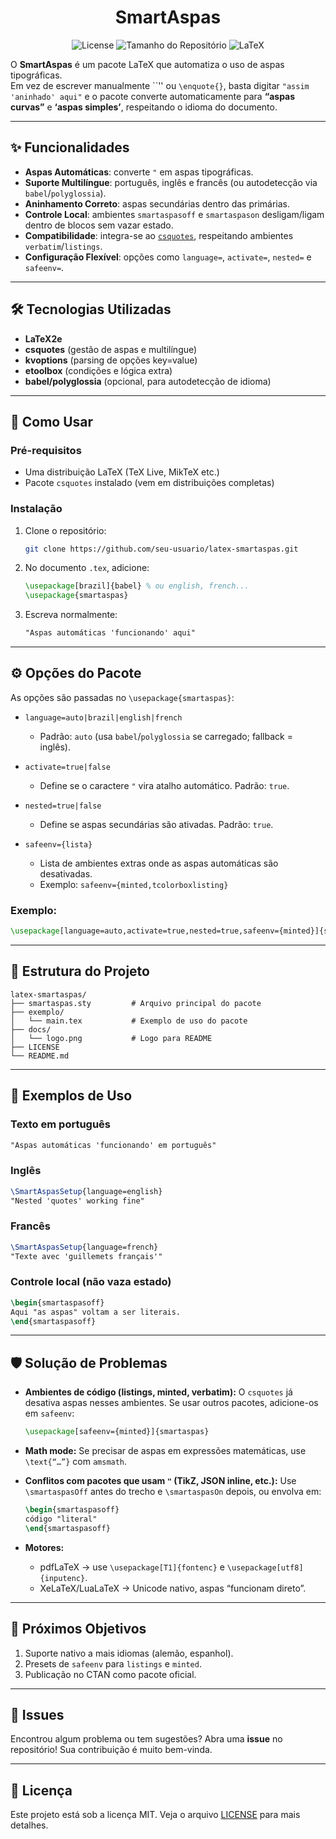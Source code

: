 <h1 align="center">SmartAspas</h1>

<p align="center">
  <img src="https://img.shields.io/badge/license-MIT-blue?style=for-the-badge" alt="License">
  <img src="https://img.shields.io/github/repo-size/Boudenzin/SmartAspas?style=for-the-badge" alt="Tamanho do Repositório">
  <img src="https://img.shields.io/badge/LaTeX-3D6117?style=for-the-badge&logo=latex&logoColor=white" alt="LaTeX">
</p>

O **SmartAspas** é um pacote LaTeX que automatiza o uso de aspas tipográficas.  
Em vez de escrever manualmente ``'' ou `\enquote{}`, basta digitar `"assim 'aninhado' aqui"` e o pacote converte automaticamente para **“aspas curvas”** e **‘aspas simples’**, respeitando o idioma do documento.

---

## ✨ Funcionalidades

- **Aspas Automáticas**: converte `"` em aspas tipográficas.  
- **Suporte Multilíngue**: português, inglês e francês (ou autodetecção via `babel`/`polyglossia`).  
- **Aninhamento Correto**: aspas secundárias dentro das primárias.  
- **Controle Local**: ambientes `smartaspasoff` e `smartaspason` desligam/ligam dentro de blocos sem vazar estado.  
- **Compatibilidade**: integra-se ao [`csquotes`](https://ctan.org/pkg/csquotes), respeitando ambientes `verbatim`/`listings`.  
- **Configuração Flexível**: opções como `language=`, `activate=`, `nested=` e `safeenv=`.  

---

## 🛠️ Tecnologias Utilizadas

- **LaTeX2e**  
- **csquotes** (gestão de aspas e multilíngue)  
- **kvoptions** (parsing de opções key=value)  
- **etoolbox** (condições e lógica extra)  
- **babel/polyglossia** (opcional, para autodetecção de idioma)  

---

## 🚀 Como Usar

### Pré-requisitos
- Uma distribuição LaTeX (TeX Live, MikTeX etc.)
- Pacote `csquotes` instalado (vem em distribuições completas)

### Instalação

1. Clone o repositório:
   ```bash
   git clone https://github.com/seu-usuario/latex-smartaspas.git

2. No documento `.tex`, adicione:

   ```latex
   \usepackage[brazil]{babel} % ou english, french...
   \usepackage{smartaspas}
   ```

3. Escreva normalmente:

   ```latex
   "Aspas automáticas 'funcionando' aqui"
   ```

---

## ⚙️ Opções do Pacote

As opções são passadas no `\usepackage{smartaspas}`:

* `language=auto|brazil|english|french`

  * Padrão: `auto` (usa `babel`/`polyglossia` se carregado; fallback = inglês).
* `activate=true|false`

  * Define se o caractere `"` vira atalho automático. Padrão: `true`.
* `nested=true|false`

  * Define se aspas secundárias são ativadas. Padrão: `true`.
* `safeenv={lista}`

  * Lista de ambientes extras onde as aspas automáticas são desativadas.
  * Exemplo: `safeenv={minted,tcolorboxlisting}`

### Exemplo:

```latex
\usepackage[language=auto,activate=true,nested=true,safeenv={minted}]{smartaspas}
```

---

## 📂 Estrutura do Projeto

```
latex-smartaspas/
├── smartaspas.sty         # Arquivo principal do pacote
├── exemplo/
│   └── main.tex           # Exemplo de uso do pacote
├── docs/
│   └── logo.png           # Logo para README
├── LICENSE
└── README.md
```

---

## 📝 Exemplos de Uso

### Texto em português

```latex
"Aspas automáticas 'funcionando' em português"
```

### Inglês

```latex
\SmartAspasSetup{language=english}
"Nested 'quotes' working fine"
```

### Francês

```latex
\SmartAspasSetup{language=french}
"Texte avec 'guillemets français'"
```

### Controle local (não vaza estado)

```latex
\begin{smartaspasoff}
Aqui "as aspas" voltam a ser literais.
\end{smartaspasoff}
```

---

## 🛡️ Solução de Problemas

* **Ambientes de código (listings, minted, verbatim):**
  O `csquotes` já desativa aspas nesses ambientes. Se usar outros pacotes, adicione-os em `safeenv`:

  ```latex
  \usepackage[safeenv={minted}]{smartaspas}
  ```

* **Math mode:**
  Se precisar de aspas em expressões matemáticas, use `\text{“…”}` com `amsmath`.

* **Conflitos com pacotes que usam `"` (TikZ, JSON inline, etc.):**
  Use `\smartaspasOff` antes do trecho e `\smartaspasOn` depois, ou envolva em:

  ```latex
  \begin{smartaspasoff}
  código "literal"
  \end{smartaspasoff}
  ```

* **Motores:**

  * pdfLaTeX → use `\usepackage[T1]{fontenc}` e `\usepackage[utf8]{inputenc}`.
  * XeLaTeX/LuaLaTeX → Unicode nativo, aspas “funcionam direto”.

---

## 🔮 Próximos Objetivos

1. Suporte nativo a mais idiomas (alemão, espanhol).
2. Presets de `safeenv` para `listings` e `minted`.
3. Publicação no CTAN como pacote oficial.

---

## 🐞 Issues

Encontrou algum problema ou tem sugestões?
Abra uma **issue** no repositório! Sua contribuição é muito bem-vinda.

---

## 📜 Licença

Este projeto está sob a licença MIT. Veja o arquivo [LICENSE](LICENSE) para mais detalhes.
